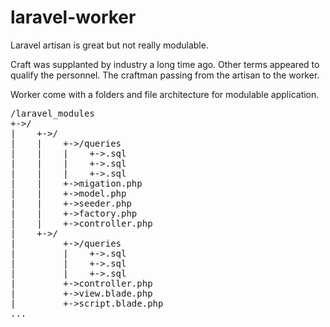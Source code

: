 # laravel-worker

Laravel artisan is great but not really modulable.

Craft was supplanted by industry a long time ago.
Other terms appeared to qualify the personnel.
The craftman passing from the artisan to the worker.

Worker come with a folders and file architecture for modulable application.

<pre>
/laravel_modules
+->/<module_name>
|    +->/<submodule_name --api>
|    |    +->/queries
|    |    |    +-><query_1>.sql
|    |    |    +-><query_2>.sql
|    |    |    +-><query_3>.sql
|    |    +->migation.php
|    |    +->model.php
|    |    +->seeder.php
|    |    +->factory.php
|    |    +->controller.php
|    +->/<submodule_name --list>
|         +->/queries
|         |    +-><query_1>.sql
|         |    +-><query_2>.sql
|         |    +-><query_3>.sql
|         +->controller.php
|         +->view.blade.php
|         +->script.blade.php
...
</pre>

